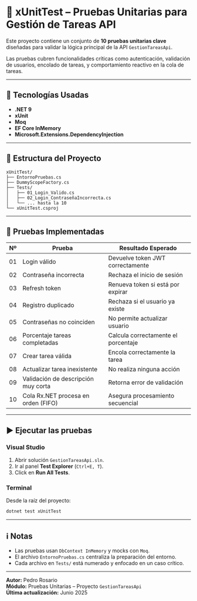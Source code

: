 
# 🧪 xUnitTest – Pruebas Unitarias para Gestión de Tareas API

Este proyecto contiene un conjunto de **10 pruebas unitarias clave** diseñadas para validar la lógica principal de la API `GestionTareasApi`.

Las pruebas cubren funcionalidades críticas como autenticación, validación de usuarios, encolado de tareas, y comportamiento reactivo en la cola de tareas.

---

## 🚀 Tecnologías Usadas

- **.NET 9**
- **xUnit**
- **Moq**
- **EF Core InMemory**
- **Microsoft.Extensions.DependencyInjection**

---

## 📂 Estructura del Proyecto

```
xUnitTest/
├── EntornoPruebas.cs
├── DummyScopeFactory.cs
├── Tests/
│   ├── 01_Login_Valido.cs
│   ├── 02_Login_ContraseñaIncorrecta.cs
│   └── ... hasta la 10
└── xUnitTest.csproj
```

---

## 🧪 Pruebas Implementadas

| Nº  | Prueba                                     | Resultado Esperado                          |
|-----|--------------------------------------------|----------------------------------------------|
| 01  | Login válido                                | Devuelve token JWT correctamente             |
| 02  | Contraseña incorrecta                       | Rechaza el inicio de sesión                  |
| 03  | Refresh token                               | Renueva token si está por expirar           |
| 04  | Registro duplicado                          | Rechaza si el usuario ya existe             |
| 05  | Contraseñas no coinciden                    | No permite actualizar usuario               |
| 06  | Porcentaje tareas completadas              | Calcula correctamente el porcentaje          |
| 07  | Crear tarea válida                          | Encola correctamente la tarea                |
| 08  | Actualizar tarea inexistente                | No realiza ninguna acción                    |
| 09  | Validación de descripción muy corta         | Retorna error de validación                  |
| 10  | Cola Rx.NET procesa en orden (FIFO)         | Asegura procesamiento secuencial             |

---

## ▶️ Ejecutar las pruebas

### Visual Studio

1. Abrir solución `GestionTareasApi.sln`.
2. Ir al panel **Test Explorer** (`Ctrl+E, T`).
3. Click en **Run All Tests**.

### Terminal

Desde la raíz del proyecto:

```bash
dotnet test xUnitTest
```

---

## ℹ️ Notas

- Las pruebas usan `DbContext InMemory` y mocks con `Moq`.
- El archivo `EntornoPruebas.cs` centraliza la preparación del entorno.
- Cada archivo en `Tests/` está numerado y enfocado en un caso crítico.

---

**Autor:** Pedro Rosario  
**Módulo:** Pruebas Unitarias – Proyecto `GestionTareasApi`  
**Última actualización:** Junio 2025
